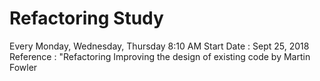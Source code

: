 # Refactoring Study
Every Monday, Wednesday, Thursday 8:10 AM
Start Date : Sept 25, 2018
Reference : "Refactoring Improving the design of existing code by Martin Fowler


